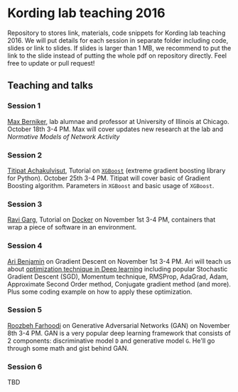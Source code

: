 # Kording lab teaching 2016

Repository to stores link, materials, code snippets for Kording lab teaching 2016.
We will put details for each session in separate folder including code, slides or link to slides.
If slides is larger than 1 MB, we recommend to put the link to
the slide instead of putting the whole pdf on repository directly.
Feel free to update or pull request!

## Teaching and talks


### Session 1

[Max Berniker](http://sensorimotorcontrolatorium.uic.edu/), lab alumnae and professor
at University of Illinois at Chicago. October 18th 3-4 PM.
Max will cover updates new research at the lab and _Normative Models of Network Activity_


### Session 2

[Titipat Achakulvisut](http://kordinglab.com/people/titipat_achakulvisut/index.html), Tutorial on [`XGBoost`](https://github.com/dmlc/xgboost)
(extreme gradient boosting library for Python). October 25th 3-4 PM. Titipat will cover basic of Gradient Boosting algorithm.
Parameters in `XGBoost` and basic usage of `XGBoost`.


### Session 3

[Ravi Garg](http://kordinglab.com/people/ravi_garg/index.html), Tutorial on [Docker](https://www.docker.com/) on November 1st 3-4 PM, containers that  wrap a piece of software in an environment.


### Session 4

[Ari Benjamin](http://kordinglab.com/people/ari_benjamin/index.html) on Gradient Descent on November 1st 3-4 PM.
Ari will teach us about [optimization technique in Deep learning](http://www.deeplearningbook.org/contents/optimization.html) including popular Stochastic Gradient Descent (SGD), Momentum technique, RMSProp, AdaGrad,
Adam, Approximate Second Order method, Conjugate gradient method (and more).
Plus some coding example on how to apply these optimization.

### Session 5

[Roozbeh Farhoodi](http://kordinglab.com/people/roozbeh_farhoodi/index.html)
on Generative Adversarial Networks (GAN) on November 8th 3-4 PM. GAN is a very popular
deep learning framework that consists of 2 components: discriminative model `D`
and generative model `G`. He'll go through some math and gist behind GAN.

### Session 6

TBD
